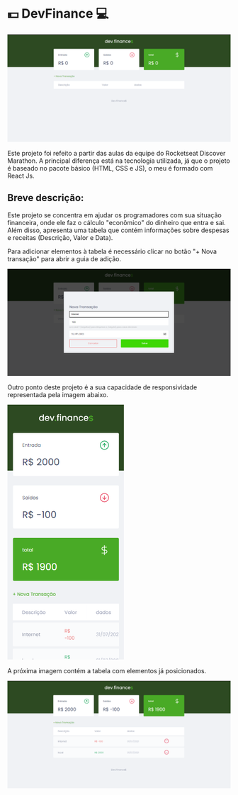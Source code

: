 # :dollar: DevFinance :computer:

![Intro](README/Intro.png)

Este projeto foi refeito a partir das aulas da equipe do Rocketseat Discover Marathon.
A principal diferença está na tecnologia utilizada, já que o projeto é baseado no pacote básico (HTML, CSS e JS), o meu é formado com React Js.

## Breve descrição:

Este projeto se concentra em ajudar os programadores com sua situação financeira, onde ele faz o cálculo "econômico" do dinheiro que entra e sai. Além disso, apresenta uma tabela que contém informações sobre despesas e receitas (Descrição, Valor e Data).

Para adicionar elementos à tabela é necessário clicar no botão "+ Nova transação" para abrir a guia de adição.

![Intro](README/Main1.png)

Outro ponto deste projeto é a sua capacidade de responsividade representada pela imagem abaixo.

![Intro](README/Main2.png)

A próxima imagem contém a tabela com elementos já posicionados.

![Intro](README/End.png)
